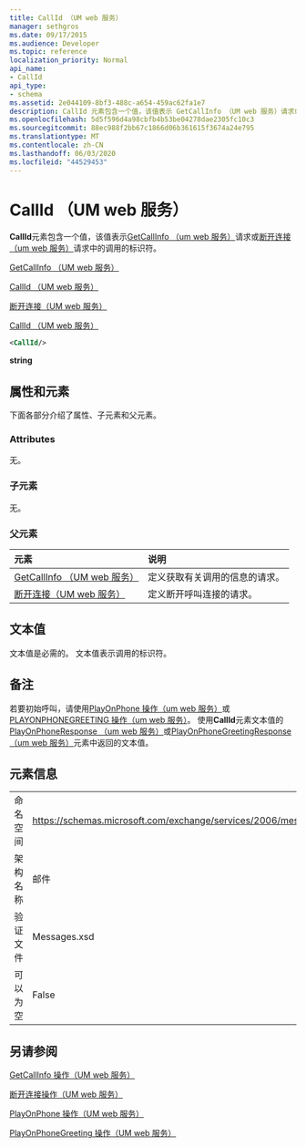 ```yaml
---
title: CallId （UM web 服务）
manager: sethgros
ms.date: 09/17/2015
ms.audience: Developer
ms.topic: reference
localization_priority: Normal
api_name:
- CallId
api_type:
- schema
ms.assetid: 2e044109-8bf3-488c-a654-459ac62fa1e7
description: CallId 元素包含一个值，该值表示 GetCallInfo （UM web 服务）请求或断开连接（UM web 服务）请求中的调用的标识符。
ms.openlocfilehash: 5d5f596d4a98cbfb4b53be04278dae2305fc10c3
ms.sourcegitcommit: 88ec988f2bb67c1866d06b361615f3674a24e795
ms.translationtype: MT
ms.contentlocale: zh-CN
ms.lasthandoff: 06/03/2020
ms.locfileid: "44529453"
---
```

# <a name="callid-um-web-service"></a>CallId （UM web 服务）

**CallId**元素包含一个值，该值表示[GetCallInfo （um web 服务）](getcallinfo-um-web-service.md)请求或[断开连接（um web 服务）](disconnect-um-web-service.md)请求中的调用的标识符。 
  
[GetCallInfo （UM web 服务）](getcallinfo-um-web-service.md)
  
[CallId （UM web 服务）](callid-um-web-service.md)
  
[断开连接（UM web 服务）](disconnect-um-web-service.md)
  
[CallId （UM web 服务）](callid-um-web-service.md)
  
```xml
<CallId/>
```

 **string**
## <a name="attributes-and-elements"></a>属性和元素

下面各部分介绍了属性、子元素和父元素。
  
### <a name="attributes"></a>Attributes

无。
  
### <a name="child-elements"></a>子元素

无。
  
### <a name="parent-elements"></a>父元素

|**元素**|**说明**|
|:-----|:-----|
|[GetCallInfo （UM web 服务）](getcallinfo-um-web-service.md) <br/> |定义获取有关调用的信息的请求。  <br/> |
|[断开连接（UM web 服务）](disconnect-um-web-service.md) <br/> |定义断开呼叫连接的请求。  <br/> |
   
## <a name="text-value"></a>文本值

文本值是必需的。 文本值表示调用的标识符。
  
## <a name="remarks"></a>备注

若要初始呼叫，请使用[PlayOnPhone 操作（um web 服务）](playonphone-operation-um-web-service.md)或[PLAYONPHONEGREETING 操作（um web 服务）](playonphonegreeting-operation-um-web-service.md)。 使用**CallId**元素文本值的[PlayOnPhoneResponse （um web 服务）](playonphoneresponse-um-web-service.md)或[PlayOnPhoneGreetingResponse （um web 服务）](playonphonegreetingresponse-um-web-service.md)元素中返回的文本值。 
  
## <a name="element-information"></a>元素信息

|||
|:-----|:-----|
|命名空间  <br/> |https://schemas.microsoft.com/exchange/services/2006/messages  <br/> |
|架构名称  <br/> |邮件  <br/> |
|验证文件  <br/> |Messages.xsd  <br/> |
|可以为空  <br/> |False  <br/> |
   
## <a name="see-also"></a>另请参阅



[GetCallInfo 操作（UM web 服务）](getcallinfo-operation-um-web-service.md)
  
[断开连接操作（UM web 服务）](disconnect-operation-um-web-service.md)
  
[PlayOnPhone 操作（UM web 服务）](playonphone-operation-um-web-service.md)
  
[PlayOnPhoneGreeting 操作（UM web 服务）](playonphonegreeting-operation-um-web-service.md)

